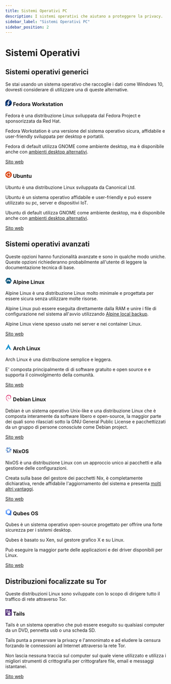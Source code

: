 ```yaml
---
title: Sistemi Operativi PC
description: I sistemi operativi che aiutano a proteggere la privacy.
sidebar_label: "Sistemi Operativi PC"
sidebar_position: 2
---
```


# Sistemi Operativi

## Sistemi operativi generici

Se stai usando un sistema operativo che raccoglie i dati come Windows 10, dovresti considerare di utilizzare una di queste alternative.

### <img src="../../static/img/strumenti/fedora-logo.svg" width="20" /> Fedora Workstation

Fedora è una distribuzione Linux sviluppata dal Fedora Project e sponsorizzata da Red Hat.

Fedora Workstation è una versione del sistema operativo sicura, affidabile e user-friendly sviluppata per desktop e portatili. 

Fedora di default utilizza GNOME come ambiente desktop, ma è disponibile anche con <a href="https://spins.fedoraproject.org/" target="_blank">ambienti desktop alternativi</a>.

<a href="https://getfedora.org/" target="_blank">Sito web</a>

### <img src="../../static/img/strumenti/ubuntu-logo.svg" width="20" /> Ubuntu

Ubuntu è una distribuzione Linux sviluppata da Canonical Ltd.

Ubuntu è un sistema operativo affidabile e user-friendly e può essere utilizzato su pc, server e dispositivi IoT.

Ubuntu di default utilizza GNOME come ambiente desktop, ma è disponibile anche con <a href="https://ubuntu.com/download/flavours" target="_blank">ambienti desktop alternativi</a>.

<a href="https://ubuntu.com/" target="_blank">Sito web</a>


## Sistemi operativi avanzati

Queste opzioni hanno funzionalità avanzate e sono in qualche modo uniche. Queste opzioni richiederanno probabilmente all'utente di leggere la documentazione tecnica di base.

### <img src="../../static/img/strumenti/alpinelinux-logo.svg" width="20" /> Alpine Linux

Alpine Linux è una distribuzione Linux molto minimale e progettata per essere sicura senza utilizzare molte risorse.

Alpine Linux può essere eseguita direttamente dalla RAM e unire i file di configurazione nel sistema all'avvio utilizzando <a href="https://wiki.alpinelinux.org/wiki/Alpine_local_backup" target="_blank">Alpine local backup</a>.

Alpine Linux viene spesso usato nei server e nei container Linux.

<a href="https://alpinelinux.org/" target="_blank">Sito web</a>

### <img src="../../static/img/strumenti/archlinux-logo.svg" width="20" /> Arch Linux

Arch Linux è una distribuzione semplice e leggera. 

E' composta principalmente di di software gratuito e open source e e supporta il coinvolgimento della comunità.

<a href="https://www.archlinux.org/" target="_blank">Sito web</a>

### <img src="../../static/img/strumenti/debian-logo.svg" width="20" /> Debian Linux

Debian è un sistema operativo Unix-like e una distribuzione Linux che è composta interamente da software libero e open-source, la maggior parte dei quali sono rilasciati sotto la GNU General Public License e pacchettizzati da un gruppo di persone conosciute come Debian project.

<a href="https://www.debian.org/" target="_blank">Sito web</a>

### <img src="../../static/img/strumenti/nixos-logo.svg" width="20" /> NixOS

NixOS è una distribuzione Linux con un approccio unico ai pacchetti e alla gestione delle configurazioni.

Creata sulla base del gestore dei pacchetti Nix, è completamente dichiarativa, rende affidabile l'aggiornamento del sistema e presenta <a href="https://nixos.org/features.html" target="_blank">molti altri vantaggi</a>.

<a href="https://nixos.org/" target="_blank">Sito web</a>

### <img src="../../static/img/strumenti/qubes-logo.svg" width="20" /> Qubes OS

Qubes è un sistema operativo open-source progettato per offrire una forte sicurezza per i sistemi desktop.

Qubes è basato su Xen, sul gestore grafico X e su Linux.

Può eseguire la maggior parte delle applicazioni e dei driver disponibili per Linux.

<a href="https://www.qubes-os.org/" target="_blank">Sito web</a>


## Distribuzioni focalizzate su Tor

Queste distribuzioni Linux sono sviluppate con lo scopo di dirigere tutto il traffico di rete attraverso Tor.

### <img src="../../static/img/strumenti/tails-logo.svg" width="20" /> Tails

Tails è un sistema operativo che può essere eseguito su qualsiasi computer da un DVD, pennetta usb o una scheda SD.

Tails punta a preservare la privacy e l'annonimato e ad eludere la censura forzando le connessioni ad Internet attraverso la rete Tor.

Non lascia nessuna traccia sul computer sul quale viene utilizzato e utilizza i migliori strumenti di crittografia per crittografare file, email e messaggi istantanei.

<a href="https://tails.boum.org/" target="_blank">Sito web</a>






